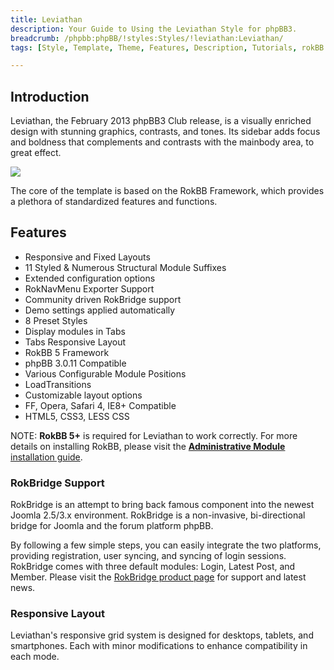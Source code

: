 ```yaml
---
title: Leviathan
description: Your Guide to Using the Leviathan Style for phpBB3.
breadcrumb: /phpbb:phpBB/!styles:Styles/!leviathan:Leviathan/
tags: [Style, Template, Theme, Features, Description, Tutorials, rokBB 5]

---
```


Introduction
-----

Leviathan, the February 2013 phpBB3 Club release, is a visually enriched design with stunning graphics, contrasts, and tones. Its sidebar adds focus and boldness that complements and contrasts with the mainbody area, to great effect. 

![][style]

The core of the template is based on the RokBB Framework, which provides a plethora of standardized features and functions.

Features
-----

* Responsive and Fixed Layouts
* 11 Styled & Numerous Structural Module Suffixes
* Extended configuration options
* RokNavMenu Exporter Support
* Community driven RokBridge support
* Demo settings applied automatically
* 8 Preset Styles
* Display modules in Tabs
* Tabs Responsive Layout
* RokBB 5 Framework
* phpBB 3.0.11 Compatible
* Various Configurable Module Positions
* LoadTransitions
* Customizable layout options
* FF, Opera, Safari 4, IE8+ Compatible
* HTML5, CSS3, LESS CSS

NOTE: **RokBB 5+** is required for Leviathan to work correctly. For more details on installing RokBB, please visit the [**Administrative Module** installation guide][adminguide].

### RokBridge Support

RokBridge is an attempt to bring back famous component into the newest Joomla 2.5/3.x environment. RokBridge is a non-invasive, bi-directional bridge for Joomla and the forum platform phpBB. 

By following a few simple steps, you can easily integrate the two platforms, providing registration, user syncing, and syncing of login sessions. RokBridge comes with three default modules: Login, Latest Post, and Member. Please visit the [RokBridge product page][rokbridge] for support and latest news.

### Responsive Layout

Leviathan's responsive grid system is designed for desktops, tablets, and smartphones. Each with minor modifications to enhance compatibility in each mode.

[adminguide]: ../../start/styles.md#installing-administrative-modules
[style]: assets/leviathan.jpeg
[rokbridge]: http://www.rockettheme.com/extensions-joomla/rokbridge